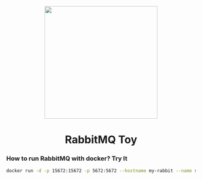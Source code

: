 <div align="center">
<img src="https://external-content.duckduckgo.com/iu/?u=https%3A%2F%2Faphyr.com%2Fdata%2Fposts%2F315%2FRabbitMQ.sh-600x600.png&f=1&nofb=1" width="300px"/>

<h1>RabbitMQ Toy</h1>
</div>

### How to run RabbitMQ with docker? Try It

```bash
docker run -d -p 15672:15672 -p 5672:5672 --hostname my-rabbit --name some-rabbit rabbitmq:3-management
```
